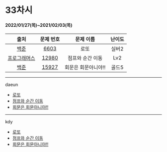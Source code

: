 # 33차시
#### 2022/01/27(목)~2021/02/03(목)

|               출처               |                   문제 번호                    |     문제 이름      | 난이도 |
| :------------------------------: | :--------------------------------------------: | :----------------: | :----: |
| [백준](https://www.acmicpc.net/) | [6603](https://www.acmicpc.net/problem/6603) | 로또 | 실버2  |
| [프로그래머스](https://programmers.co.kr/) | [12980](https://programmers.co.kr/learn/courses/30/lessons/12980) | 점프와 순간 이동 | Lv2 |
| [백준](https://www.acmicpc.net/) | [15927](https://www.acmicpc.net/problem/15927) | 회문은 회문아니야!! | 골드5 |

---

daeun
- [로또](https://hoonycode.notion.site/7a57a9b574f541e8a6f367ce0a26ece7)
- [점프와 순간 이동](https://hoonycode.notion.site/e50368d984b840c7856dc2517fd0a779)
- [회문은 회문아니야!!](https://hoonycode.notion.site/c04accd9c0b241b4affa1dff9a64eb96)
---

kdy
- [로또](https://tropical-couch-e39.notion.site/f3b50ab5599e41cb99947f982010ced5)
- [점프와 순간 이동](https://tropical-couch-e39.notion.site/0fcfac6c7e394d9aa291a8ff9c72ba0e)
- [회문은 회문아니야!!](https://tropical-couch-e39.notion.site/dde57f845be5496f99b03acf7d121e7b)
